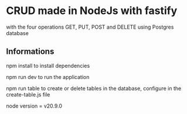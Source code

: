 # CRUD made in NodeJs with fastify

with the four operations GET, PUT, POST and DELETE using Postgres database

## Informations

npm install to install dependencies

npm run dev to run the application

npm run table to create or delete tables in the database, configure in the create-table.js file

node version = v20.9.0
